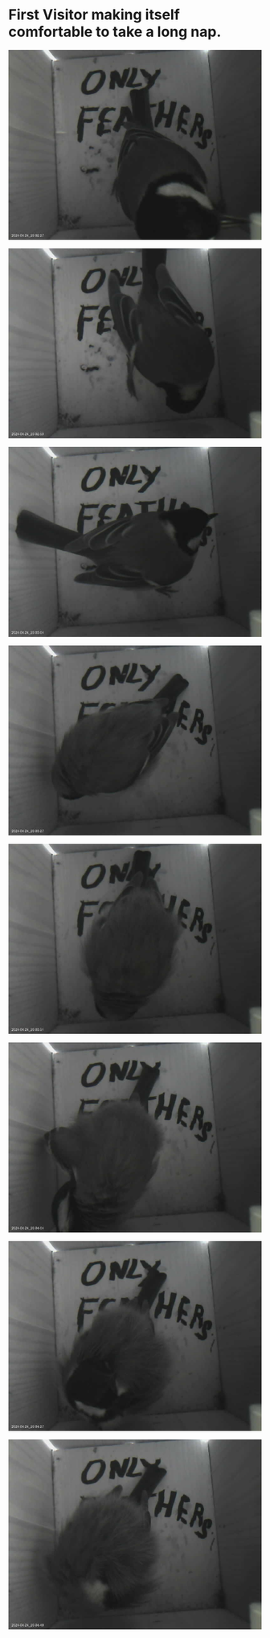 # First Visitor making itself comfortable to take a long nap.

![Great Tit](<pic/OnlyFeathers_FirstVisitor (1).jpg>) 

![Great Tit](<pic/OnlyFeathers_FirstVisitor (2).jpg>) 

![Great Tit](<pic/OnlyFeathers_FirstVisitor (3).jpg>)

![Great Tit](<pic/OnlyFeathers_FirstVisitor (4).jpg>) 

![Great Tit](<pic/OnlyFeathers_FirstVisitor (5).jpg>) 

![Great Tit](<pic/OnlyFeathers_FirstVisitor (6).jpg>) 

![Great Tit](<pic/OnlyFeathers_FirstVisitor (7).jpg>) 

![Great Tit](<pic/OnlyFeathers_FirstVisitor (8).jpg>)
